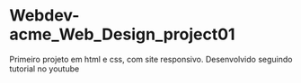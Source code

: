 # Webdev-acme_Web_Design_project01
Primeiro projeto em html e css, com site responsivo. Desenvolvido seguindo tutorial no youtube
